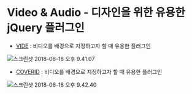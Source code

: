 # Video & Audio - 디자인을 위한 유용한 jQuery 플러그인

- [VIDE](http://vodkabears.github.io/vide/) : 비디오를 배경으로 지정하고자 할 때 유용한 플러그인

![스크린샷 2018-06-18 오후 9.41.07](https://lh3.googleusercontent.com/-I2UdM9A1Mjg/WyeohG6MoJI/AAAAAAAAUIo/ZFIBA5euiDsqURLjpDTctjaik63Bn8XnACHMYCw/I/%255BUNSET%255D)

- [COVERID](https://github.com/stefanerickson/covervid) : 비디오를 배경으로 지정하고자 할 때 유용한 플러그인

![스크린샷 2018-06-18 오후 9.42.40](https://lh3.googleusercontent.com/-JWVM7NhQpsg/Wyeo3rtzxZI/AAAAAAAAUIw/PeiiZNw6OpYZEeXVNZgXdS5d5Sg_63OdwCHMYCw/I/%255BUNSET%255D)


